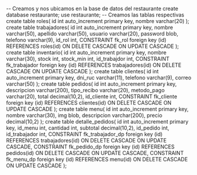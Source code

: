 -- Creamos y nos ubicamos en la base de datos del restaurante
create database restaurante;
use restaurante;
-- Creamos las tablas respectivas
create table roles(
id int auto_increment primary key, nombre varchar(20) 
);
create table trabajadores(
id int auto_increment primary key, nombre varchar(50),
apellido varchar(50), usuario varchar(20), password blob, 
telefono varchar(9), id_rol int, 
CONSTRAINT fk_rol foreign key (id) REFERENCES 
roles(id) ON DELETE CASCADE ON UPDATE CASCADE
);
create table inventario(
id int auto_increment primary key, nombre varchar(30), 
stock int, stock_min int, id_trabajdor int, 
CONSTRAINT fk_trabajador foreign key (id) REFERENCES trabajadores(id) 
ON DELETE CASCADE ON UPDATE CASCADE
);
create table clientes(
id int auto_increment primary key, dni_ruc varchar(11),
telefono varchar(9), correo varchar(50)
);
create table pedidos(
id int auto_increment primary key, descripcion varchar(200), tipo_recibo 
varchar(20), metodo_pago varchar(20), total decimal(10,2), id_cliente int, 
CONSTRAINT fk_cliente foreign key (id) REFERENCES clientes(id) 
ON DELETE CASCADE ON UPDATE CASCADE
);
create table menu(
id int auto_increment primary key, nombre varchar(30), img blob, 
descripcion varchar(200), precio decimal(10,2)
);
create table detalle_pedidos(
id int auto_increment primary key, id_menu int, cantidad int, subtotal decimal(10,2), id_pedido int, id_trabajador int, 
CONSTRAINT fk_trabajador_dp foreign key (id) REFERENCES trabajadores(id) ON DELETE CASCADE ON UPDATE CASCADE, 
CONSTRAINT fk_pedido_dp foreign key (id) REFERENCES pedidos(id) ON DELETE CASCADE ON UPDATE CASCADE, 
CONSTRAINT fk_menu_dp foreign key (id) REFERENCES menu(id) ON DELETE CASCADE ON UPDATE CASCADE
);
